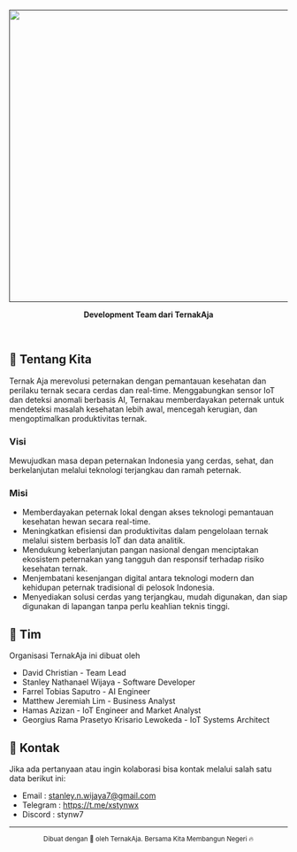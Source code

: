 <div align="center">
  <p align="center">
  <a href="">
    <img width="1613" height="528" alt="TernakAja" src="https://github.com/user-attachments/assets/6cc18477-97c0-4b9a-8b1a-96a8e2c4f98f" />
  </a>
</p>
  <p><strong>Development Team dari TernakAja</strong></p>
  <br />
</div>



## 🚀 Tentang Kita

Ternak Aja merevolusi peternakan dengan pemantauan kesehatan dan perilaku ternak secara cerdas dan real-time. Menggabungkan sensor IoT dan deteksi anomali berbasis AI, Ternakau memberdayakan peternak untuk mendeteksi masalah kesehatan lebih awal, mencegah kerugian, dan mengoptimalkan produktivitas ternak.

### Visi
Mewujudkan masa depan peternakan Indonesia yang cerdas, sehat, dan berkelanjutan melalui teknologi terjangkau dan ramah peternak.

### Misi
- Memberdayakan peternak lokal dengan akses teknologi pemantauan kesehatan hewan secara real-time.
- Meningkatkan efisiensi dan produktivitas dalam pengelolaan ternak melalui sistem berbasis IoT dan data analitik.
- Mendukung keberlanjutan pangan nasional dengan menciptakan ekosistem peternakan yang tangguh dan responsif terhadap risiko kesehatan ternak.
- Menjembatani kesenjangan digital antara teknologi modern dan kehidupan peternak tradisional di pelosok Indonesia.
- Menyediakan solusi cerdas yang terjangkau, mudah digunakan, dan siap digunakan di lapangan tanpa perlu keahlian teknis tinggi.



## 👥 Tim

Organisasi TernakAja ini dibuat oleh

<ul>
<li>David Christian - Team Lead</li>
<li>Stanley Nathanael Wijaya - Software Developer</li>
<li>Farrel Tobias Saputro - AI Engineer</li>
<li>Matthew Jeremiah Lim - Business Analyst</li>
<li>Hamas Azizan - IoT Engineer and Market Analyst</li>
<li>Georgius Rama Prasetyo Krisario Lewokeda - IoT Systems Architect</li>
</ul>



## 📧 Kontak

Jika ada pertanyaan atau ingin kolaborasi bisa kontak melalui salah satu data berikut ini:

- Email : stanley.n.wijaya7@gmail.com
- Telegram : https://t.me/xstynwx
- Discord : stynw7

---

<div align="center">
  <sub>Dibuat dengan 🤍 oleh TernakAja. Bersama Kita Membangun Negeri 🔥</sub>
</div>
